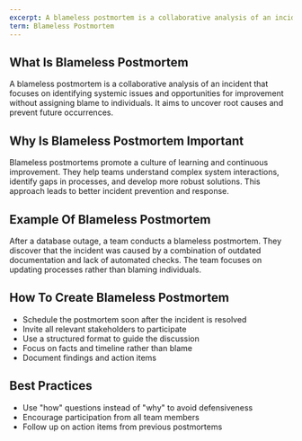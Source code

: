 ```yaml
---
excerpt: A blameless postmortem is a collaborative analysis of an incident that focuses on identifying systemic issues and opportunities for improvement without assigning blame to individuals.
term: Blameless Postmortem
---
```

## What Is Blameless Postmortem

A blameless postmortem is a collaborative analysis of an incident that focuses on identifying systemic issues and opportunities for improvement without assigning blame to individuals. It aims to uncover root causes and prevent future occurrences.

## Why Is Blameless Postmortem Important

Blameless postmortems promote a culture of learning and continuous improvement. They help teams understand complex system interactions, identify gaps in processes, and develop more robust solutions. This approach leads to better incident prevention and response.

## Example Of Blameless Postmortem

After a database outage, a team conducts a blameless postmortem. They discover that the incident was caused by a combination of outdated documentation and lack of automated checks. The team focuses on updating processes rather than blaming individuals.

## How To Create Blameless Postmortem

- Schedule the postmortem soon after the incident is resolved
- Invite all relevant stakeholders to participate
- Use a structured format to guide the discussion
- Focus on facts and timeline rather than blame
- Document findings and action items

## Best Practices

- Use "how" questions instead of "why" to avoid defensiveness
- Encourage participation from all team members
- Follow up on action items from previous postmortems